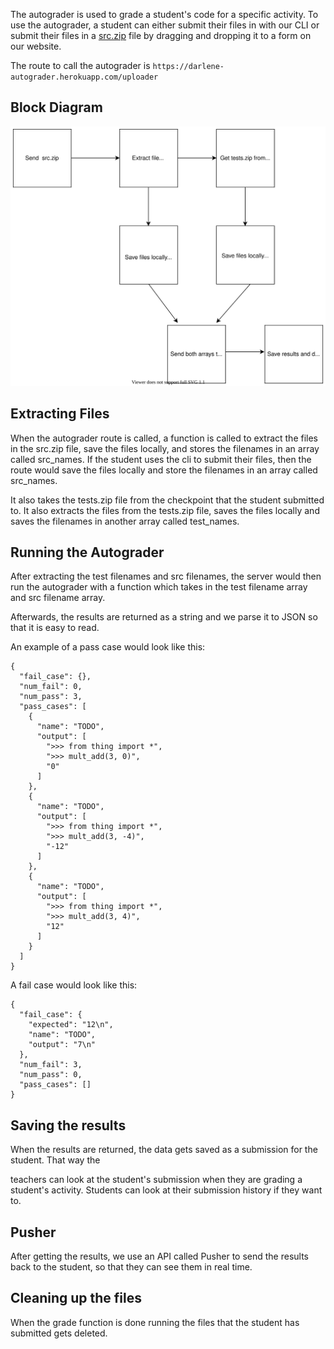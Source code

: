 The autograder is used to grade a student's code for a specific activity. To use the autograder, a student can either submit their files in with our CLI or submit their files in a [src.zip](http://src.zip) file by dragging and dropping it to a form on our website. 

The route to call the autograder is `https://darlene-autograder.herokuapp.com/uploader`

## Block Diagram
<img src="images/Autograder block diagram.svg">


## Extracting Files

When the autograder route is called, a function is called to extract the files in the src.zip file, save the files locally, and stores the filenames in an array called src_names. If the student uses the cli to submit their files, then the route would save the files locally and store the filenames in an array called src_names.

It also takes the tests.zip file from the checkpoint that the student submitted to. It also extracts the files from the tests.zip file, saves the files locally and saves the filenames in another array called test_names. 

## Running the Autograder

After extracting the test filenames and src filenames, the server would then run the autograder with a function which takes in the test filename array and src filename array. 

Afterwards, the results are returned as a string and we parse it to JSON so that it is easy to read. 

An example of a pass case would look like this:

    {
      "fail_case": {},
      "num_fail": 0,
      "num_pass": 3,
      "pass_cases": [
        {
          "name": "TODO",
          "output": [
            ">>> from thing import *",
            ">>> mult_add(3, 0)",
            "0"
          ]
        },
        {
          "name": "TODO",
          "output": [
            ">>> from thing import *",
            ">>> mult_add(3, -4)",
            "-12"
          ]
        },
        {
          "name": "TODO",
          "output": [
            ">>> from thing import *",
            ">>> mult_add(3, 4)",
            "12"
          ]
        }
      ]
    }

A fail case would look like this:

    {
      "fail_case": {
        "expected": "12\n",
        "name": "TODO",
        "output": "7\n"
      },
      "num_fail": 3,
      "num_pass": 0,
      "pass_cases": []
    }

## Saving the results

When the results are returned, the data gets saved as a submission for the student. That way the 

teachers can look at the student's submission when they are grading a student's activity. Students can look at their submission history if they want to. 

## Pusher

After getting the results, we use an API called Pusher to send the results back to the student, so that they can see them in real time.

## Cleaning up the files

When the grade function is done running the files that the student has submitted gets deleted.